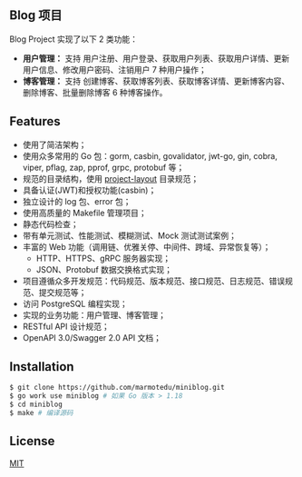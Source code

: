 ## Blog 项目

Blog Project 实现了以下 2 类功能：
- **用户管理：** 支持 用户注册、用户登录、获取用户列表、获取用户详情、更新用户信息、修改用户密码、注销用户 7 种用户操作；
- **博客管理：** 支持 创建博客、获取博客列表、获取博客详情、更新博客内容、删除博客、批量删除博客 6 种博客操作。

## Features

- 使用了简洁架构；
- 使用众多常用的 Go 包：gorm, casbin, govalidator, jwt-go, gin, cobra, viper, pflag, zap, pprof, grpc, protobuf 等；
- 规范的目录结构，使用 [project-layout](https://github.com/golang-standards/project-layout) 目录规范；
- 具备认证(JWT)和授权功能(casbin)；
- 独立设计的 log 包、error 包；
- 使用高质量的 Makefile 管理项目；
- 静态代码检查；
- 带有单元测试、性能测试、模糊测试、Mock 测试测试案例；
- 丰富的 Web 功能（调用链、优雅关停、中间件、跨域、异常恢复等）；
  - HTTP、HTTPS、gRPC 服务器实现；
  - JSON、Protobuf 数据交换格式实现；
- 项目遵循众多开发规范：代码规范、版本规范、接口规范、日志规范、错误规范、提交规范等；
- 访问 PostgreSQL 编程实现；
- 实现的业务功能：用户管理、博客管理；
- RESTful API 设计规范；
- OpenAPI 3.0/Swagger 2.0 API 文档；


## Installation

```bash
$ git clone https://github.com/marmotedu/miniblog.git
$ go work use miniblog # 如果 Go 版本 > 1.18
$ cd miniblog
$ make # 编译源码
```


## License

[MIT](https://choosealicense.com/licenses/mit/)
